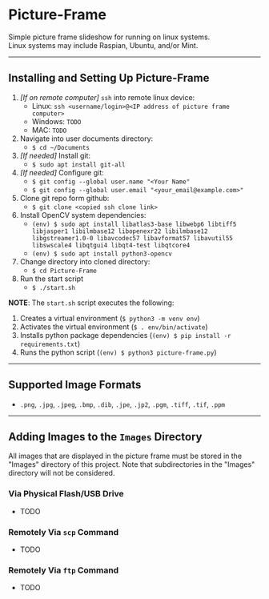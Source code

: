 # Picture-Frame
Simple picture frame slideshow for running on linux systems.  
Linux systems may include Raspian, Ubuntu, and/or Mint.

---

## Installing and Setting Up Picture-Frame
1. *[If on remote computer]* `ssh` into remote linux device:
    - Linux: `ssh <username/login>@<IP address of picture frame computer>`
    - Windows: `TODO`
    - MAC: `TODO`
2. Navigate into user documents directory: 
    - `$ cd ~/Documents`
3. *[If needed]* Install git:
    - `$ sudo apt install git-all`
4. *[If needed]* Configure git:
    - `$ git config --global user.name "<Your Name"`
    - `$ git config --global user.email "<your_email@example.com>"`
5. Clone git repo form github:
    - `$ git clone <copied ssh clone link>`
6. Install OpenCV system dependencies:
    - `(env) $ sudo apt install libatlas3-base libwebp6 libtiff5 libjasper1 libilmbase12 libopenexr22 libilmbase12 libgstreamer1.0-0 libavcodec57 libavformat57 libavutil55 libswscale4 libqtgui4 libqt4-test libqtcore4`
    - `(env) $ sudo apt install python3-opencv`
7. Change directory into cloned directory:
    - `$ cd Picture-Frame`
8. Run the start script
    - `$ ./start.sh`

**NOTE**: The `start.sh` script executes the following:
1. Creates a virtual environment (`$ python3 -m venv env`)
2. Activates the virtual environment (`$ . env/bin/activate`)
3. Installs python package dependencies (`(env) $ pip install -r requirements.txt`)
4. Runs the python script (`(env) $ python3 picture-frame.py`)
---

## Supported Image Formats
- `.png`, `.jpg`, `.jpeg`, `.bmp`, `.dib`, `.jpe`, `.jp2`, `.pgm`, `.tiff`, `.tif`, `.ppm`

---

## Adding Images to the `Images` Directory
All images that are displayed in the picture frame must be stored in the "Images" directory of this project.
Note that subdirectories in the "Images" directory will not be considered.

### Via Physical Flash/USB Drive
- TODO

### Remotely Via `scp` Command
- TODO

### Remotely Via `ftp` Command
- TODO


